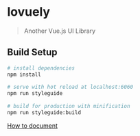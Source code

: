 # lovuely

> Another Vue.js UI Library

## Build Setup

``` bash
# install dependencies
npm install
 
# serve with hot reload at localhost:6060
npm run styleguide
 
# build for production with minification
npm run styleguide:build
```

[How to document](https://github.com/vue-styleguidist/vue-styleguidist/blob/master/docs/Documenting.md)
